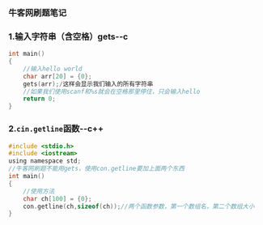 ### 牛客网刷题笔记

### 1.输入字符串（含空格）gets--c

```c
int main()
{
    //输入hello world
    char arr[20] = {0};
    gets(arr);/这样会显示我们输入的所有字符串
    //如果我们使用scanf和%s就会在空格那里停住，只会输入hello
    return 0;
}
```



### 2.`cin.getline`函数--c++

```c
#include <stdio.h>
#include <iostream>
using namespace std;
//牛客网刷题不能用gets，使用con.getline要加上面两个东西
int main()
{
    //使用方法
    char ch[100] = {0};
    con.getline(ch,sizeof(ch));//两个函数参数，第一个数组名，第二个数组大小
}
```

